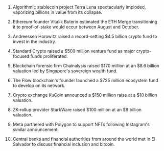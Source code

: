 1. Algorithmic stablecoin project Terra Luna spectacularly imploded, vaporizing billions in value from its collapse.
    
2. Ethereum founder Vitalik Buterin estimated the ETH Merge transitioning it to proof-of-stake would occur between August and October.
    
3. Andreessen Horowitz raised a record-setting $4.5 billion crypto fund to invest in the industry.
    
4. Standard Crypto raised a $500 million venture fund as major crypto-focused funds proliferated.
    
5. Blockchain forensic firm Chainalysis raised $170 million at an $8.6 billion valuation led by Singapore's sovereign wealth fund.
    
6. The Flow blockchain's founder launched a $725 million ecosystem fund to develop on its network.
    
7. Crypto exchange KuCoin announced a $150 million raise at a $10 billion valuation.
    
8. ZK-rollup provider StarkWare raised $100 million at an $8 billion valuation.
    
9. Meta partnered with Polygon to support NFTs following Instagram's similar announcement.
    
10. Central banks and financial authorities from around the world met in El Salvador to discuss financial inclusion and bitcoin.
